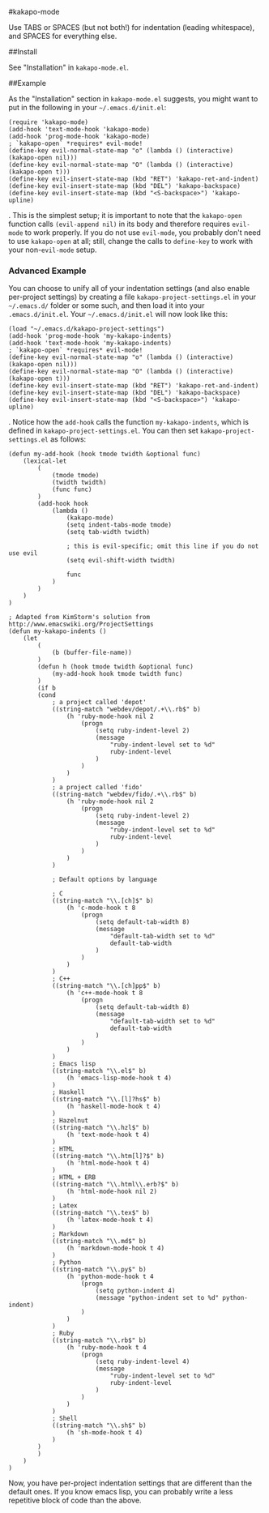 #kakapo-mode

Use TABS or SPACES (but not both!) for indentation (leading whitespace), and SPACES for everything else.

##Install

See "Installation" in `kakapo-mode.el`.

##Example

As the "Installation" section in `kakapo-mode.el` suggests, you might want to put in the following in your `~/.emacs.d/init.el`:

    (require 'kakapo-mode)
	(add-hook 'text-mode-hook 'kakapo-mode)
	(add-hook 'prog-mode-hook 'kakapo-mode)
	; `kakapo-open` *requires* evil-mode!
	(define-key evil-normal-state-map "o" (lambda () (interactive) (kakapo-open nil)))
	(define-key evil-normal-state-map "O" (lambda () (interactive) (kakapo-open t)))
	(define-key evil-insert-state-map (kbd "RET") 'kakapo-ret-and-indent)
	(define-key evil-insert-state-map (kbd "DEL") 'kakapo-backspace)
	(define-key evil-insert-state-map (kbd "<S-backspace>") 'kakapo-upline)

. This is the simplest setup; it is important to note that the `kakapo-open` function calls `(evil-append nil)` in its body and therefore requires `evil-mode` to work properly.
If you do not use `evil-mode`, you probably don't need to use `kakapo-open` at all; still, change the calls to `define-key` to work with your non-`evil-mode` setup.

### Advanced Example

You can choose to unify all of your indentation settings (and also enable per-project settings) by creating a file `kakapo-project-settings.el` in your `~/.emacs.d/` folder or some such, and then load it into your `.emacs.d/init.el`.
Your `~/.emacs.d/init.el` will now look like this:

	(load "~/.emacs.d/kakapo-project-settings")
	(add-hook 'prog-mode-hook 'my-kakapo-indents)
	(add-hook 'text-mode-hook 'my-kakapo-indents)
	; `kakapo-open` *requires* evil-mode!
	(define-key evil-normal-state-map "o" (lambda () (interactive) (kakapo-open nil)))
	(define-key evil-normal-state-map "O" (lambda () (interactive) (kakapo-open t)))
	(define-key evil-insert-state-map (kbd "RET") 'kakapo-ret-and-indent)
	(define-key evil-insert-state-map (kbd "DEL") 'kakapo-backspace)
	(define-key evil-insert-state-map (kbd "<S-backspace>") 'kakapo-upline)

. Notice how the `add-hook` calls the function `my-kakapo-indents`, which is defined in `kakapo-project-settings.el`.
You can then set `kakapo-project-settings.el` as follows:

	(defun my-add-hook (hook tmode twidth &optional func)
		(lexical-let
			(
				(tmode tmode)
				(twidth twidth)
				(func func)
			)
			(add-hook hook
				(lambda ()
					(kakapo-mode)
					(setq indent-tabs-mode tmode)
					(setq tab-width twidth)

					; this is evil-specific; omit this line if you do not use evil
					(setq evil-shift-width twidth)

					func
				)
			)
		)
	)

	; Adapted from KimStorm's solution from http://www.emacswiki.org/ProjectSettings
	(defun my-kakapo-indents ()
		(let
			(
				(b (buffer-file-name))
			)
			(defun h (hook tmode twidth &optional func)
				(my-add-hook hook tmode twidth func)
			)
			(if b
			(cond
				; a project called 'depot'
				((string-match "webdev/depot/.+\\.rb$" b)
					(h 'ruby-mode-hook nil 2
						(progn
							(setq ruby-indent-level 2)
							(message
								"ruby-indent-level set to %d"
								ruby-indent-level
							)
						)
					)
				)
				; a project called 'fido'
				((string-match "webdev/fido/.+\\.rb$" b)
					(h 'ruby-mode-hook nil 2
						(progn
							(setq ruby-indent-level 2)
							(message
								"ruby-indent-level set to %d"
								ruby-indent-level
							)
						)
					)
				)

				; Default options by language

				; C
				((string-match "\\.[ch]$" b)
					(h 'c-mode-hook t 8
						(progn
							(setq default-tab-width 8)
							(message
								"default-tab-width set to %d"
								default-tab-width
							)
						)
					)
				)
				; C++
				((string-match "\\.[ch]pp$" b)
					(h 'c++-mode-hook t 8
						(progn
							(setq default-tab-width 8)
							(message
								"default-tab-width set to %d"
								default-tab-width
							)
						)
					)
				)
				; Emacs lisp
				((string-match "\\.el$" b)
					(h 'emacs-lisp-mode-hook t 4)
				)
				; Haskell
				((string-match "\\.[l]?hs$" b)
					(h 'haskell-mode-hook t 4)
				)
				; Hazelnut
				((string-match "\\.hzl$" b)
					(h 'text-mode-hook t 4)
				)
				; HTML
				((string-match "\\.htm[l]?$" b)
					(h 'html-mode-hook t 4)
				)
				; HTML + ERB
				((string-match "\\.html\\.erb?$" b)
					(h 'html-mode-hook nil 2)
				)
				; Latex
				((string-match "\\.tex$" b)
					(h 'latex-mode-hook t 4)
				)
				; Markdown
				((string-match "\\.md$" b)
					(h 'markdown-mode-hook t 4)
				)
				; Python
				((string-match "\\.py$" b)
					(h 'python-mode-hook t 4
						(progn
							(setq python-indent 4)
							(message "python-indent set to %d" python-indent)
						)
					)
				)
				; Ruby
				((string-match "\\.rb$" b)
					(h 'ruby-mode-hook t 4
						(progn
							(setq ruby-indent-level 4)
							(message
								"ruby-indent-level set to %d"
								ruby-indent-level
							)
						)
					)
				)
				; Shell
				((string-match "\\.sh$" b)
					(h 'sh-mode-hook t 4)
				)
			)
			)
		)
	)

Now, you have per-project indentation settings that are different than the default ones.
If you know emacs lisp, you can probably write a less repetitive block of code than the above.
